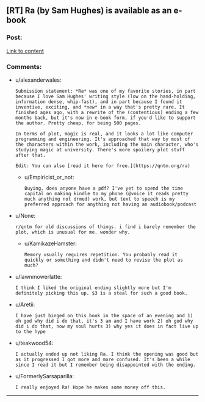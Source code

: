## [RT] Ra (by Sam Hughes) is available as an e-book

### Post:

[Link to content](https://www.amazon.com/dp/B07L9KLYPK)

### Comments:

- u/alexanderwales:
  ```
  Submission statement: *Ra* was one of my favorite stories, in part because I love Sam Hughes' writing style (low on the hand-holding, information dense, whip-fast), and in part because I found it inventive, exciting, and *new* in a way that's pretty rare. It finished ages ago, with a rewrite of the (contentious) ending a few months back, but it's now in e-book form, if you'd like to support the author. Pretty cheap, for being 500 pages.

  In terms of plot, magic is real, and it looks a lot like computer programming and engineering. It's approached that way by most of the characters within the work, including the main character, who's studying magic at university. There's more spoilery plot stuff after that.

  Edit: You can also [read it here for free.](https://qntm.org/ra)
  ```

  - u/Empiricist_or_not:
    ```
    Buying. does anyone have a pdf? I've yet to spend the time capital on making kindle to my phone (@voice it reads pretty much anything not drmed) work, but text to speech is my preferred approach for anything not having an audiobook/podcast
    ```

- u/None:
  ```
  r/qntm for old discussions of things. i find i barely remember the plot, which is unusual for me. wonder why.
  ```

  - u/KamikazeHamster:
    ```
    Memory usually requires repetition. You probably read it quickly or something and didn't need to revise the plot as much?
    ```

- u/lawnmowerlatte:
  ```
  I think I liked the original ending slightly more but I'm definitely picking this up. $3 is a steal for such a good book.
  ```

- u/Aretii:
  ```
  I have just binged on this book in the space of an evening and 1) oh god why did i do that, it's 3 am and I have work 2) oh god why did i do that, now my soul hurts 3) why yes it does in fact live up to the hype
  ```

- u/teakwood54:
  ```
  I actually ended up not liking Ra. I think the opening was good but as it progressed I got more and more confused. It's been a while since I read it but I remember being disappointed with the ending.
  ```

- u/FormerlySarsaparilla:
  ```
  I really enjoyed Ra! Hope he makes some money off this.
  ```

---

